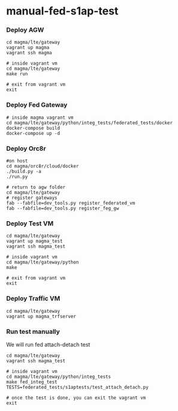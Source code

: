 # manual-fed-s1ap-test

### Deploy AGW
```
cd magma/lte/gateway
vagrant up magma
vagrant ssh magma

# inside vagrant vm
cd magma/lte/gateway
make run

# exit from vagrant vm
exit
```

### Deploy Fed Gateway
```
# inside magma vagrant vm
cd magma/lte/gateway/python/integ_tests/federated_tests/docker
docker-compose build
docker-compose up -d
```

### Deploy Orc8r
```
#on host
cd magma/orc8r/cloud/docker
./build.py -a
./run.py

# return to agw folder
cd magma/lte/gateway
# register gateways
fab --fabfile=dev_tools.py register_federated_vm
fab --fabfile=dev_tools.py register_feg_gw
```

### Deploy Test VM
```
cd magma/lte/gateway
vagrant up magma_test
vagrant ssh magma_test

# inside vagrant vm
cd magma/lte/gateway/python
make

# exit from vagrant vm
exit
```
### Deploy Traffic VM
```
cd magma/lte/gateway
vagrant up magma_trfserver
```

### Run test manually
We will run fed attach-detach test
```
cd magma/lte/gateway
vagrant ssh magma_test

# inside vagrant vm
cd magma/lte/gateway/python/integ_tests
make fed_integ_test TESTS=federated_tests/s1aptests/test_attach_detach.py

# once the test is done, you can exit the vagrant vm
exit
```
